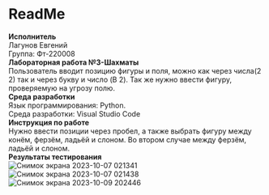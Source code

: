 # ReadMe
**Исполнитель** <br />
Лагунов Евгений<br />
Группа: Фт-220008<br />
**Лабораторная работа №3-Шахматы**<br />
Пользователь вводит позицию фигуры и поля, можно как через числа(2 2) так и через букву и число (B 2). Так же нужно ввести фигуру, проверяемую на угрозу полю.<br />
**Среда разработки**<br />
Язык программирования: Python.<br />
Среда разработки: Visual Studio Code<br />
**Инструкция по работе**<br />
Нужно ввести позиции через пробел, а также выбрать фигуру между конём, ферзём, ладьёй и слоном. Во втором случае между ферзём, ладьёй и слоном.<br />
**Результаты тестирования**<br />
![Снимок экрана 2023-10-07 021341](https://github.com/jonyks/labaratory-work-3/assets/146552678/6f7ec40f-b2d1-45cb-a366-6922484c4428)
![Снимок экрана 2023-10-07 021438](https://github.com/jonyks/labaratory-work-3/assets/146552678/e52626e7-f1a0-424f-bfe6-7e5cbda40846)
![Снимок экрана 2023-10-09 202446](https://github.com/jonyks/labaratory-work-3/assets/146552678/5dcf9996-f5cd-4492-b6ab-fa515c4a948d)
